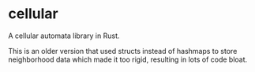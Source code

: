 # cellular #

A cellular automata library in Rust.

This is an older version that used structs instead of hashmaps to store neighborhood data which made it too rigid, resulting in lots of code bloat.
